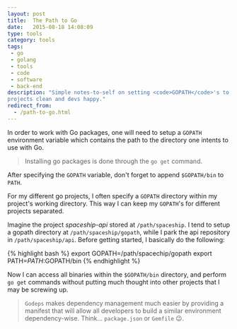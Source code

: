 ```yaml
---
layout: post
title:  The Path to Go
date:   2015-08-18 14:08:09
type: tools
category: tools
tags:
 - go
 - golang
 - tools
 - code
 - software
 - back-end
description: "Simple notes-to-self on setting <code>GOPATH</code>'s to keep
projects clean and devs happy."
redirect_from:
  - /path-to-go.html
---
```

In order to work with Go packages, one will need to setup a `GOPATH` 
environment variable which contains the path to the directory one intents to 
use with Go.

> Installing go packages is done through the `go get` command.

After specifying the `GOPATH` variable, don't forget to append `$GOPATH/bin`
to `PATH`.

For my different go projects, I often specify a `GOPATH` directory within my 
project's working directory. This way I can keep my `GOPATH`'s for different
projects separated.

Imagine the project _spaceship-api_ stored at `/path/spaceship`.
I tend to setup a gopath directory at `/path/spaceship/gopath`, while I park
the api repository in `/path/spaceship/api`. Before getting started, I 
basically do the following:

{% highlight bash %}
export GOPATH=/path/spacechip/gopath
export PATH=$PATH:$GOPATH/bin
{% endhighlight %}

Now I can access all binaries within the `$GOPATH/bin` directory, and perform
`go get` commands without putting much thought into other projects that I may 
be screwing up.

> `Godeps` makes dependency management much easier by providing a manifest that
will allow all developers to build a similar environment dependency-wise. 
Think... `package.json` or `Gemfile` :wink:.

[gopath]: http://golang.org/cmd/go/#hdr-GOPATH_environment_variable
[godeps]: https://github.com/tools/godep
